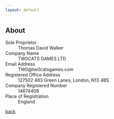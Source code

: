 ```yaml
---
layout: default
---
```


## About

<dl>
<dt>Sole Proprietor</dt>
<dd>Thomas David Walker</dd>
<dt>Company Name</dt>
<dd>TW0CATS GAMES LTD</dd>
<dt>Email Address</dt>
<dd>TW0@tw0catsgames.com</dd>
<dt>Registered Office Address</dt>
<dd>127502 483 Green Lanes, London, N13 4BS</dd>
<dt>Company Registered Number</dt>
<dd>14674408</dd>
<dt>Place of Registration</dt>
<dd>England</dd>
</dl>

[back](./)
